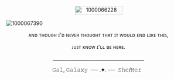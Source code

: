 <div align=center> <img width="129" height="25" alt="1000066228" src="https://github.com/user-attachments/assets/daad40a6-4764-4a9d-b525-5bb37f5d0d7d" /> </div>
 
![1000067390](https://github.com/user-attachments/assets/6c86135e-aff7-409b-92e2-57852313a87b)
<p align=center> ᴀɴᴅ ᴛʜᴏᴜɢʜ ɪ'ᴅ ɴᴇᴠᴇʀ ᴛʜᴏᴜɢʜᴛ ᴛʜᴀᴛ ɪᴛ ᴡᴏᴜʟᴅ ᴇɴᴅ ʟɪᴋᴇ ᴛʜɪꜱ, </p> <p align=center> ᴊᴜꜱᴛ ᴋɴᴏᴡ ɪ'ʟʟ ʙᴇ ʜᴇʀᴇ. </p>
 <p align=center> _______________________________________</p>


<p align=center> 𝙶𝚊𝚕, 𝙶𝚊𝚕𝚊𝚡𝚢 &nbsp── .✦. ──&nbsp 𝚂𝚑𝚎/𝙷𝚎𝚛 &nbsp</p>

